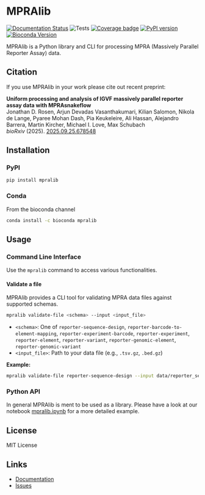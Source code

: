 # MPRAlib

[![Documentation Status](https://readthedocs.org/projects/mpralib/badge/?version=latest)](https://mpralib.readthedocs.io/latest/?badge=latest)
![Tests](https://github.com/kircherlab/MPRAlib/actions/workflows/tests.yml/badge.svg?branch=master)
[![Coverage badge](https://img.shields.io/endpoint?url=https://raw.githubusercontent.com/kircherlab/MPRAlib/python-coverage-comment-action-data/endpoint.json)](https://htmlpreview.github.io/?https://github.com/kircherlab/MPRAlib/blob/python-coverage-comment-action-data/htmlcov/index.html)
[![PyPI version](https://badge.fury.io/py/mpralib.svg)](https://badge.fury.io/py/mpralib)
[![Bioconda Version](https://img.shields.io/conda/vn/bioconda/mpralib?label=bioconda)](https://bioconda.github.io/recipes/mpralib/README.html)

MPRAlib is a Python library and CLI for processing MPRA (Massively Parallel Reporter Assay) data.

## Citation

If you use MPRAlib in your work please cite out recent preprint:

**Uniform processing and analysis of IGVF massively parallel reporter assay data with MPRAsnakeflow**  
Jonathan D. Rosen, Arjun Devadas Vasanthakumari, Kilian Salomon, Nikola de Lange, Pyaree Mohan Dash, Pia Keukeleire, Ali Hassan, Alejandro Barrera, Martin Kircher, Michael I. Love, Max Schubach  
*bioRxiv* (2025). [2025.09.25.678548](https://doi.org/10.1101/2025.09.25.678548)

## Installation

### PyPI

```bash
pip install mpralib
```

### Conda

From the bioconda channel

```bash
conda install -c bioconda mpralib
```

## Usage

### Command Line Interface

Use the `mpralib` command to access various functionalities.

#### Validate a file

MPRAlib provides a CLI tool for validating MPRA data files against supported schemas.

```bash
mpralib validate-file <schema> --input <input_file>
```

- `<schema>`: One of `reporter-sequence-design`, `reporter-barcode-to-element-mapping`, `reporter-experiment-barcode`, `reporter-experiment`, `reporter-element`, `reporter-variant`, `reporter-genomic-element`, `reporter-genomic-variant`
- `<input_file>`: Path to your data file (e.g., `.tsv.gz`, `.bed.gz`)

**Example:**

```bash
mpralib validate-file reporter-sequence-design --input data/reporter_sequence_design.example.tsv.gz
```

### Python API

In general MPRAlib is ment to be used as a library. Please have a look at our notebook [mpralib.ipynb](https://github.com/kircherlab/MPRAlib/blob/master/examples/mpralib.ipynb) for a more detailed example.

## License

MIT License

## Links

- [Documentation](https://mpralib.readthedocs.io)
- [Issues](https://github.com/kircherlab/MPRAlib/issues)

